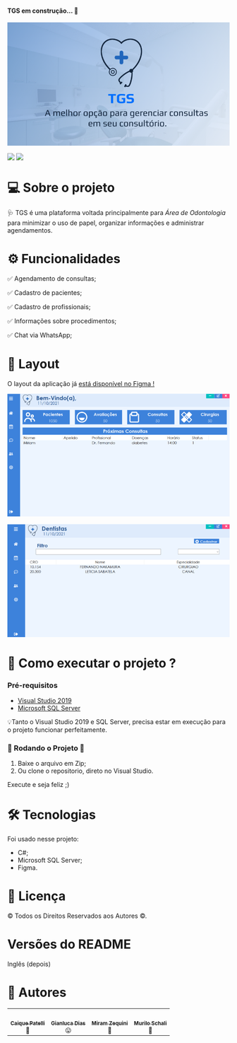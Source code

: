 
<h4 align="left"> 
  TGS em construção...  🚧
</h4>


![Logo](https://github.com/CaiquePatelliScapeline/TGS/blob/ReadMe/Readme%20assets/Tgs.png)

![](https://img.shields.io/badge/-C%23%20e%20SQL%20Server-blue)   ![](https://img.shields.io/badge/TGS-Em%20constru%C3%A7%C3%A3o-green)  

  

# 💻 Sobre o projeto

🩺 TGS é uma plataforma voltada principalmente para *Área de Odontologia* para minimizar o uso de papel, organizar informações e administrar agendamentos.

  

# ⚙️ Funcionalidades


:white_check_mark: Agendamento de consultas;

:white_check_mark: Cadastro de pacientes;

:white_check_mark: Cadastro de profissionais;

:white_check_mark: Informações sobre procedimentos;

:white_check_mark: Chat via WhatsApp;







# 🧠 Layout

O layout da aplicação já [está disponível no Figma !](https://www.figma.com/community/file/1012833819051900162/TGS)


![](https://github.com/CaiquePatelliScapeline/TGS/blob/ReadMe/Readme%20assets/1.png)

![](https://github.com/CaiquePatelliScapeline/TGS/blob/ReadMe/Readme%20assets/2.png)



# 🚀  Como executar o projeto ?



### Pré-requisitos

* [Visual Studio 2019](https://visualstudio.microsoft.com/pt-br/downloads) 
* [Microsoft SQL Server ](https://www.microsoft.com/pt-br/sql-server/sql-server-downloads)

 
💡Tanto o Visual Studio 2019 e SQL Server, precisa estar em execução para o projeto funcionar perfeitamente. 

### 🎲  Rodando o Projeto 🧭  

1. Baixe o arquivo em Zip;
2. Ou clone o repositorio, direto no Visual Studio.

Execute e seja feliz ;) 



# 🛠  Tecnologias
Foi usado nesse projeto:
* C#;
* Microsoft SQL Server;
* Figma. 


# 📝  Licença
© Todos os Direitos Reservados aos Autores ©.

# Versões do README
Inglês (depois)


# 🦸  Autores 
<table>
  <tr>
   <td align="center"><a href="https://github.com/CaiquePatelliScapeline"><img style="border-radius: 50%;" src="https://avatars.githubusercontent.com/u/56651727?v=4" width="100px;" alt=""/><br /><sub><b>Caique Patelli </b></sub></a><br/><a>🖖</a></td> <td align="center"><a href="https://github.com/GianlucaDeMicheli"><img style="border-radius: 50%;" src="https://avatars.githubusercontent.com/u/56308126?v=4" width="100px;" alt=""/><br /><sub><b>Gianluca Dias</b></sub></a><br/><a>😛</a></td>    <td align="center"><a href="https://github.com/MZequini"><img style="border-radius: 50%;" src="https://avatars.githubusercontent.com/u/88983177?v=4" width="100px;" alt=""/><br /><sub><b>Miram Zequini</b></sub></a><br/><a>🤗	</a></td>     <td align="center"><a href="https://github.com/MuriloSchali"><img style="border-radius: 50%;" src="https://avatars.githubusercontent.com/u/89110560?v=4" width="100px;" alt=""/><br /><sub><b>Murilo Schali</b></sub></a><br/><a>🧐</a></td>
    </tr>





